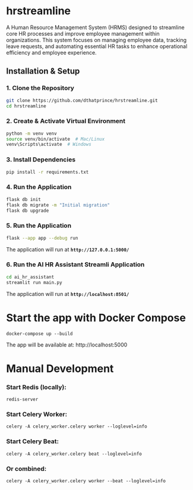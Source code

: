 # hrstreamline
A Human Resource Management System (HRMS) designed to streamline core HR processes and improve employee management within organizations. This system focuses on managing employee data, tracking leave requests, and automating essential HR tasks to enhance operational efficiency and employee experience.


## Installation & Setup

### 1. Clone the Repository
```sh
git clone https://github.com/dthatprince/hrstreamline.git
cd hrstreamline
```

### 2. Create & Activate Virtual Environment
```sh
python -m venv venv
source venv/bin/activate  # Mac/Linux
venv\Scripts\activate  # Windows
```

### 3. Install Dependencies
```sh
pip install -r requirements.txt
```

### 4. Run the Application
```sh
flask db init
flask db migrate -m "Initial migration"
flask db upgrade
```

### 5. Run the Application
```sh
flask --app app --debug run
```

The application will run at **`http://127.0.0.1:5000/`**


### 6. Run the AI HR Assistant Streamli Application
```sh
cd ai_hr_assistant
streamlit run main.py
```

The application will run at **`http://localhost:8501/`**



# Start the app with Docker Compose
```bash: 
docker-compose up --build
```
The app will be available at: http://localhost:5000


# Manual Development
### Start Redis (locally):
```bash: 
redis-server
```
### Start Celery Worker:
```bash: 
celery -A celery_worker.celery worker --loglevel=info
```
### Start Celery Beat:
```bash: 
celery -A celery_worker.celery beat --loglevel=info
```
### Or combined:
```bash: 
celery -A celery_worker.celery worker --beat --loglevel=info
```

